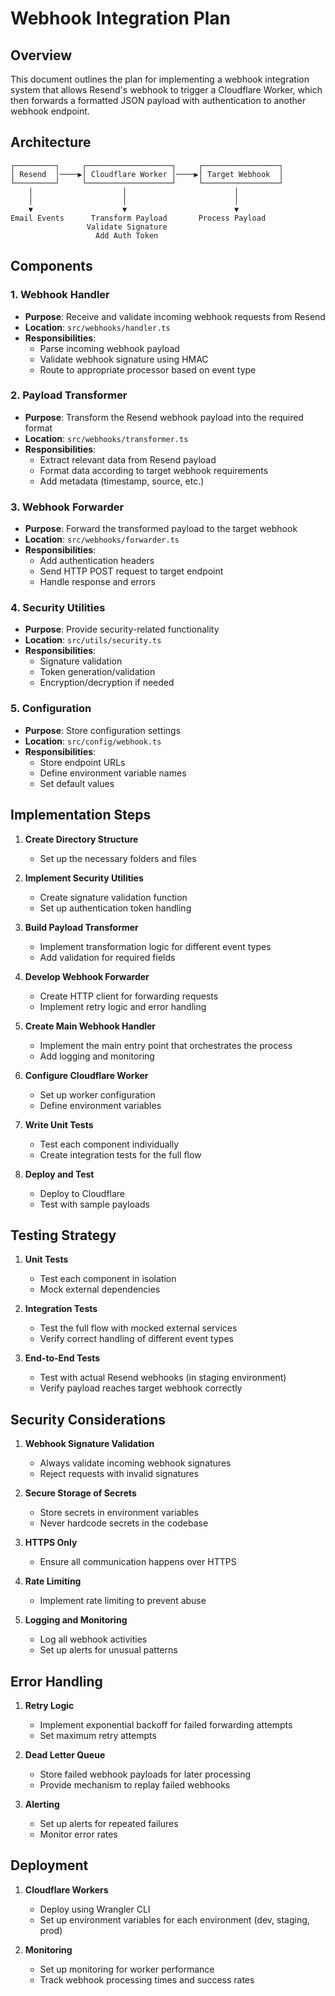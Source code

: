# Webhook Integration Plan

## Overview

This document outlines the plan for implementing a webhook integration system that allows Resend's webhook to trigger a Cloudflare Worker, which then forwards a formatted JSON payload with authentication to another webhook endpoint.

## Architecture

```
┌─────────┐     ┌───────────────────┐     ┌─────────────────┐
│ Resend  │────▶│ Cloudflare Worker │────▶│ Target Webhook  │
└─────────┘     └───────────────────┘     └─────────────────┘
    │                    │                        │
    │                    │                        │
    ▼                    ▼                        ▼
Email Events      Transform Payload       Process Payload
                 Validate Signature
                   Add Auth Token
```

## Components

### 1. Webhook Handler

- **Purpose**: Receive and validate incoming webhook requests from Resend
- **Location**: `src/webhooks/handler.ts`
- **Responsibilities**:
  - Parse incoming webhook payload
  - Validate webhook signature using HMAC
  - Route to appropriate processor based on event type

### 2. Payload Transformer

- **Purpose**: Transform the Resend webhook payload into the required format
- **Location**: `src/webhooks/transformer.ts`
- **Responsibilities**:
  - Extract relevant data from Resend payload
  - Format data according to target webhook requirements
  - Add metadata (timestamp, source, etc.)

### 3. Webhook Forwarder

- **Purpose**: Forward the transformed payload to the target webhook
- **Location**: `src/webhooks/forwarder.ts`
- **Responsibilities**:
  - Add authentication headers
  - Send HTTP POST request to target endpoint
  - Handle response and errors

### 4. Security Utilities

- **Purpose**: Provide security-related functionality
- **Location**: `src/utils/security.ts`
- **Responsibilities**:
  - Signature validation
  - Token generation/validation
  - Encryption/decryption if needed

### 5. Configuration

- **Purpose**: Store configuration settings
- **Location**: `src/config/webhook.ts`
- **Responsibilities**:
  - Store endpoint URLs
  - Define environment variable names
  - Set default values

## Implementation Steps

1. **Create Directory Structure**
   - Set up the necessary folders and files

2. **Implement Security Utilities**
   - Create signature validation function
   - Set up authentication token handling

3. **Build Payload Transformer**
   - Implement transformation logic for different event types
   - Add validation for required fields

4. **Develop Webhook Forwarder**
   - Create HTTP client for forwarding requests
   - Implement retry logic and error handling

5. **Create Main Webhook Handler**
   - Implement the main entry point that orchestrates the process
   - Add logging and monitoring

6. **Configure Cloudflare Worker**
   - Set up worker configuration
   - Define environment variables

7. **Write Unit Tests**
   - Test each component individually
   - Create integration tests for the full flow

8. **Deploy and Test**
   - Deploy to Cloudflare
   - Test with sample payloads

## Testing Strategy

1. **Unit Tests**
   - Test each component in isolation
   - Mock external dependencies

2. **Integration Tests**
   - Test the full flow with mocked external services
   - Verify correct handling of different event types

3. **End-to-End Tests**
   - Test with actual Resend webhooks (in staging environment)
   - Verify payload reaches target webhook correctly

## Security Considerations

1. **Webhook Signature Validation**
   - Always validate incoming webhook signatures
   - Reject requests with invalid signatures

2. **Secure Storage of Secrets**
   - Store secrets in environment variables
   - Never hardcode secrets in the codebase

3. **HTTPS Only**
   - Ensure all communication happens over HTTPS

4. **Rate Limiting**
   - Implement rate limiting to prevent abuse

5. **Logging and Monitoring**
   - Log all webhook activities
   - Set up alerts for unusual patterns

## Error Handling

1. **Retry Logic**
   - Implement exponential backoff for failed forwarding attempts
   - Set maximum retry attempts

2. **Dead Letter Queue**
   - Store failed webhook payloads for later processing
   - Provide mechanism to replay failed webhooks

3. **Alerting**
   - Set up alerts for repeated failures
   - Monitor error rates

## Deployment

1. **Cloudflare Workers**
   - Deploy using Wrangler CLI
   - Set up environment variables for each environment (dev, staging, prod)

2. **Monitoring**
   - Set up monitoring for worker performance
   - Track webhook processing times and success rates